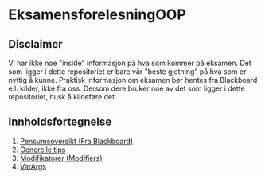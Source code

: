 # EksamensforelesningOOP

## **Disclaimer**

Vi har ikke noe "inside" informasjon på hva som kommer på eksamen. Det som ligger i dette repositoriet er bare vår "beste gjetning" på hva som er nyttig å kunne. Praktisk informasjon om eksamen bør hentes fra Blackboard e.l. kilder, ikke fra oss. Dersom dere bruker noe av det som ligger i dette repositoriet, husk å kildeføre det.

## Innholdsfortegnelse

1. [Pensumsoversikt (Fra Blackboard)](./Penum.md)
2. [Generelle tips](./Generelt.md)
3. [Modifikatorer (Modifiers)](./src/main/java/no/abakus/modifiers/Modifikatorer.MD)
4. [VarArgs](./src/main/java/no/abakus/varargs/Varargs.md)